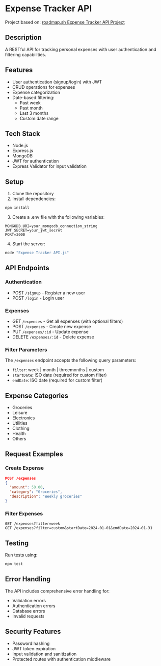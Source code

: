 # Expense Tracker API

Project based on: [roadmap.sh Expense Tracker API Project](https://roadmap.sh/projects/expense-tracker-api)

## Description

A RESTful API for tracking personal expenses with user authentication and filtering capabilities.

## Features

- User authentication (signup/login) with JWT
- CRUD operations for expenses
- Expense categorization
- Date-based filtering:
  - Past week
  - Past month
  - Last 3 months
  - Custom date range

## Tech Stack

- Node.js
- Express.js
- MongoDB
- JWT for authentication
- Express Validator for input validation

## Setup

1. Clone the repository
2. Install dependencies:

```bash
npm install
```

3. Create a .env file with the following variables:

```env
MONGODB_URI=your_mongodb_connection_string
JWT_SECRET=your_jwt_secret
PORT=3000
```

4. Start the server:

```bash
node "Expense Tracker API.js"
```

## API Endpoints

### Authentication

- POST `/signup` - Register a new user
- POST `/login` - Login user

### Expenses

- GET `/expenses` - Get all expenses (with optional filters)
- POST `/expenses` - Create new expense
- PUT `/expenses/:id` - Update expense
- DELETE `/expenses/:id` - Delete expense

### Filter Parameters

The `/expenses` endpoint accepts the following query parameters:

- `filter`: week | month | threemonths | custom
- `startDate`: ISO date (required for custom filter)
- `endDate`: ISO date (required for custom filter)

## Expense Categories

- Groceries
- Leisure
- Electronics
- Utilities
- Clothing
- Health
- Others

## Request Examples

### Create Expense

```json
POST /expenses
{
  "amount": 50.00,
  "category": "Groceries",
  "description": "Weekly groceries"
}
```

### Filter Expenses

```
GET /expenses?filter=week
GET /expenses?filter=custom&startDate=2024-01-01&endDate=2024-01-31
```

## Testing

Run tests using:

```bash
npm test
```

## Error Handling

The API includes comprehensive error handling for:

- Validation errors
- Authentication errors
- Database errors
- Invalid requests

## Security Features

- Password hashing
- JWT token expiration
- Input validation and sanitization
- Protected routes with authentication middleware
